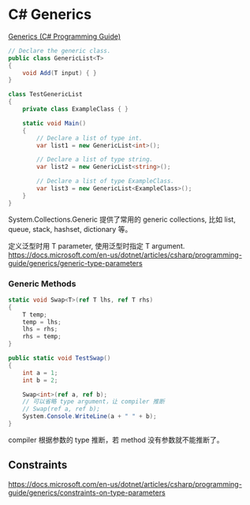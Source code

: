 # C# Generics

[Generics (C# Programming Guide)](https://docs.microsoft.com/en-us/dotnet/csharp/programming-guide/generics/index)



```cs
// Declare the generic class.
public class GenericList<T>
{
    void Add(T input) { }
}

class TestGenericList
{
    private class ExampleClass { }

    static void Main()
    {
        // Declare a list of type int.
        var list1 = new GenericList<int>();

        // Declare a list of type string.
        var list2 = new GenericList<string>();

        // Declare a list of type ExampleClass.
        var list3 = new GenericList<ExampleClass>();
    }
}
```

System.Collections.Generic 提供了常用的 generic collections, 比如 list, queue, stack, hashset, dictionary 等。

定义泛型时用 T parameter, 使用泛型时指定 T argument.
<https://docs.microsoft.com/en-us/dotnet/articles/csharp/programming-guide/generics/generic-type-parameters>

### Generic Methods

```cs
static void Swap<T>(ref T lhs, ref T rhs)
{
    T temp;
    temp = lhs;
    lhs = rhs;
    rhs = temp;
}
```

```cs
public static void TestSwap()
{
    int a = 1;
    int b = 2;

    Swap<int>(ref a, ref b);
    // 可以省略 type argument，让 compiler 推断
    // Swap(ref a, ref b);
    System.Console.WriteLine(a + " " + b);
}
```

compiler 根据参数的 type 推断，若 method 没有参数就不能推断了。



## Constraints

https://docs.microsoft.com/en-us/dotnet/articles/csharp/programming-guide/generics/constraints-on-type-parameters
